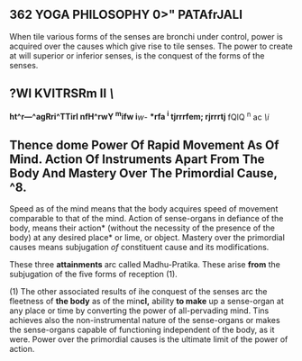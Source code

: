 ## **362 YOGA PHILOSOPHY 0>" PATAfrJALI**

When tile various forms of the senses are bronchi under control, power is acquired over the causes which give rise to tile senses. The power to create at will superior or inferior senses, is the conquest of the forms of the senses.

## ?Wl KVITRSRm II *\\*

**ht^r—^agRri^TTirl nfH^rwY <sup>m</sup>ifw i***w\-* **\*rfa <sup>i</sup> tjrrrfem; rjrrrtj** fQlQ <sup>n</sup> ac *\i*

## **Thence dome Power Of Rapid Movement As Of Mind. Action Of Instruments Apart From The Body And Mastery Over The Primordial Cause, ^8.**

Speed as of the mind means that the body acquires speed of movement comparable to that of the mind. Action of sense-organs in defiance of the body, means their action\* (without the necessity of the presence of the body) at any desired place\* or lime, or object. Mastery over the primordial causes means subjugation *of* constituent cause and its modifications.

These three **attainments** arc called Madhu-Pratika. These arise **from** the subjugation of the five forms of reception (1).

(1) The other associated results of ihe conquest of the senses arc the fleetness of **the body** as of the min**cl,** ability **to make** up a sense-organ at any place or time by converting the power of all-pervading mind. Tins achieves also the non-instrumental nature of the sense-organs or makes the sense-organs capable of functioning independent of the body, as it were. Power over the primordial causes is the ultimate limit of the power of action.